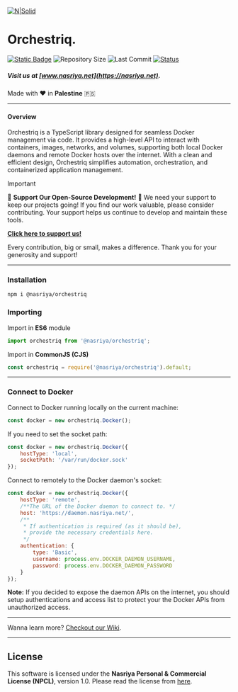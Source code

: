 [![N|Solid](https://static.wixstatic.com/media/72ffe6_da8d2142d49c42b29c96ba80c8a91a6c~mv2.png)](https://nasriya.net)

# Orchestriq.
[![Static Badge](https://img.shields.io/badge/license-NPCL-blue)](https://github.com/nasriyasoftware/Orchestriq?tab=License-1-ov-file) ![Repository Size](https://img.shields.io/github/repo-size/nasriyasoftware/Orchestriq.svg) ![Last Commit](https://img.shields.io/github/last-commit/nasriyasoftware/Orchestriq.svg) [![Status](https://img.shields.io/badge/Status-Stable-green.svg)](link-to-your-status-page)

##### Visit us at [www.nasriya.net](https://nasriya.net).

Made with ❤️ in **Palestine** 🇵🇸
___
#### Overview
Orchestriq is a TypeScript library designed for seamless Docker management via code. It provides a high-level API to interact with containers, images, networks, and volumes, supporting both local Docker daemons and remote Docker hosts over the internet. With a clean and efficient design, Orchestriq simplifies automation, orchestration, and containerized application management.

> [!IMPORTANT]
> 
> 🌟 **Support Our Open-Source Development!** 🌟
> We need your support to keep our projects going! If you find our work valuable, please consider contributing. Your support helps us continue to develop and maintain these tools.
> 
> **[Click here to support us!](https://fund.nasriya.net/)**
> 
> Every contribution, big or small, makes a difference. Thank you for your generosity and support!
___
### Installation
```shell
npm i @nasriya/orchestriq
```

### Importing
Import in **ES6** module
```ts
import orchestriq from '@nasriya/orchestriq';
```

Import in **CommonJS (CJS)**
```js
const orchestriq = require('@nasriya/orchestriq').default;
```
___

### Connect to Docker

Connect to Docker running locally on the current machine:
```js
const docker = new orchestriq.Docker();
```

If you need to set the socket path:
```js
const docker = new orchestriq.Docker({
    hostType: 'local',
    socketPath: '/var/run/docker.sock'
});
```

Connect to remotely to the Docker daemon's socket:
```js
const docker = new orchestriq.Docker({
    hostType: 'remote',
    /**The URL of the Docker daemon to connect to. */
    host: 'https://daemon.nasriya.net/',
    /**
     * If authentication is required (as it should be),
     * provide the necessary credentials here.
     */
    authentication: {
        type: 'Basic',
        username: process.env.DOCKER_DAEMON_USERNAME,
        password: process.env.DOCKER_DAEMON_PASSWORD
    }
});
```
**Note:** If you decided to expose the daemon APIs on the internet, you should setup authentications and access list to protect your the Docker APIs from unauthorized access.

___
Wanna learn more? [Checkout our Wiki](https://github.com/nasriyasoftware/Orchestriq/wiki).

___
## License
This software is licensed under the **Nasriya Personal & Commercial License (NPCL)**, version 1.0.
Please read the license from [here](https://github.com/nasriyasoftware/Orchestriq?tab=License-1-ov-file).